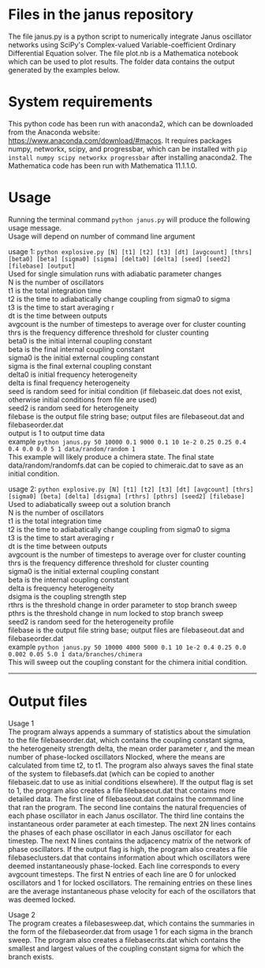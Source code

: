 # Files in the janus repository 
The file janus.py is a python script to numerically integrate Janus oscillator networks using SciPy's Complex-valued Variable-coefficient Ordinary Differential Equation solver.  The file plot.nb is a Mathematica notebook which can be used to plot results.  The folder data contains the output generated by the examples below.
# System requirements
This python code has been run with anaconda2, which can be downloaded from the Anaconda website: https://www.anaconda.com/download/#macos.  It requires packages numpy, networkx, scipy, and progressbar, which can be installed with `pip install numpy scipy networkx progressbar` after installing anaconda2.  The Mathematica code has been run with Mathematica 11.1.1.0.
# Usage
Running the terminal command `python janus.py` will produce the following usage message.  
Usage will depend on number of command line argument  

usage 1: `python explosive.py [N] [t1] [t2] [t3] [dt] [avgcount] [thrs] [beta0] [beta] [sigma0] [sigma] [delta0] [delta] [seed] [seed2] [filebase] [output]`  
Used for single simulation runs with adiabatic parameter changes  
N is the number of oscillators  
t1 is the total integration time  
t2 is the time to adiabatically change coupling from sigma0 to sigma  
t3 is the time to start averaging r  
dt is the time between outputs  
avgcount is the number of timesteps to average over for cluster counting  
thrs is the frequency difference threshold for cluster counting  
beta0 is the initial internal coupling constant  
beta is the final internal coupling constant  
sigma0 is the initial external coupling constant  
sigma is the final external coupling constant  
delta0 is initial frequency heterogeneity  
delta is final frequency heterogeneity  
seed is random seed for initial condition (if filebaseic.dat does not exist, otherwise initial conditions from file are used)  
seed2 is random seed for heterogeneity  
filebase is the output file string base; output files are filebaseout.dat and filebaseorder.dat  
output is 1 to output time data  
example `python janus.py 50 10000 0.1 9000 0.1 10 1e-2 0.25 0.25 0.4 0.4 0.0 0.0 5 1 data/random/random 1`  
This example will likely produce a chimera state.  The final state data/random/randomfs.dat can be copied to chimeraic.dat to save as an initial condition.  


usage 2: `python explosive.py [N] [t1] [t2] [t3] [dt] [avgcount] [thrs] [sigma0] [beta] [delta] [dsigma] [rthrs] [pthrs] [seed2] [filebase]`  
Used to adiabatically sweep out a solution branch  
N is the number of oscillators  
t1 is the total integration time  
t2 is the time to adiabatically change coupling from sigma0 to sigma  
t3 is the time to start averaging r  
dt is the time between outputs  
avgcount is the number of timesteps to average over for cluster counting  
thrs is the frequency difference threshold for cluster counting  
sigma0 is the initial external coupling constant  
beta is the internal coupling constant  
delta is frequency heterogeneity  
dsigma is the coupling strength step  
rthrs is the threshold change in order parameter to stop branch sweep  
pthrs is the threshold change in num locked to stop branch sweep  
seed2 is random seed for the heterogeneity profile  
filebase is the output file string base; output files are filebaseout.dat and filebaseorder.dat  
example `python janus.py 50 10000 4000 5000 0.1 10 1e-2 0.4 0.25 0.0 0.002 0.05 5.0 1 data/branches/chimera`  
This will sweep out the coupling constant for the chimera initial condition.  
___
# Output files
Usage 1  
The program always appends a summary of statistics about the simulation to the file filebaseorder.dat, which contains the coupling constant sigma, the heterogeneity strength delta, the mean order parameter r, and the mean number of phase-locked oscillators Nlocked, where the means are calculated from time t2, to t1. The program also always saves the final state of the system to filebasefs.dat (which can be copied to another filebaseic.dat to use as initial conditions elsewhere). If the output flag is set to 1, the program also creates a file filebaseout.dat that contains more detailed data.  The first line of filebaseout.dat contains the command line that ran the program.  The second line contains the natural frequencies of each phase oscillator in each Janus oscillator.  The third line contains the instantaneous order parameter at each timestep.  The next 2N lines contains the phases of each phase oscillator in each Janus oscillator for each timestep. The next N lines contains the adjacency matrix of the network of phase oscillators.  If the output flag is high, the program also creates a file filebaseclusters.dat that contains information about which oscillators were deemed instantaneously phase-locked.  Each line corresponds to every avgcount timesteps.  The first N entries of each line are 0 for unlocked oscillators and 1 for locked oscillators.  The remaining entries on these lines are the average instantaneous phase velocity for each of the oscillators that was deemed locked.  

Usage 2  
The program creates a filebasesweep.dat, which contains the summaries in the form of the filebaseorder.dat from usage 1 for each sigma in the branch sweep.  The program also creates a filebasecrits.dat which contains the smallest and largest values of the coupling constant sigma for which the branch exists.
